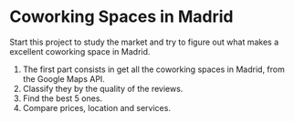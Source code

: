 # Coworking Spaces in Madrid

Start this project to study the market and try to figure out what makes a excellent coworking space in Madrid.

1. The first part consists in get all the coworking spaces in Madrid, from the Google Maps API.
2. Classify they by the quality of the reviews.
3. Find the best 5 ones.
4. Compare prices, location and services.
